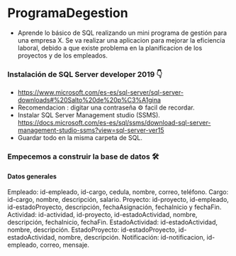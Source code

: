 # ProgramaDegestion

- Aprende lo básico de SQL realizando un mini programa de gestión para una empresa X. 
Se va realizar una aplicacion para mejorar la eficiencia laboral, debido a que existe problema en la planificacion de los proyectos y de los empleados.

### Instalación  de SQL Server developer 2019 👇 

- https://www.microsoft.com/es-es/sql-server/sql-server-downloads#%20Salto%20de%20p%C3%A1gina
- Recomendacion : digitar una contraseña ⚙ facil de recordar. 
- Instalar SQL Server Management studio (SSMS). 
  https://docs.microsoft.com/es-es/sql/ssms/download-sql-server-management-studio-ssms?view=sql-server-ver15
- Guardar todo en la misma carpeta de SQL.

### Empecemos a construir la base de datos 🛠️
#### Datos generales 

Empleado: id-empleado, id-cargo, cedula, nombre, correo, teléfono.
Cargo: id-cargo, nombre, descripción, salario.
Proyecto: id-proyecto, id-empleado, id-estadoProyecto, descripción, fechaAsignación, fechaInicio y fechaFin.
Actividad: id-actividad, id-proyecto, id-estadoActividad, nombre, descripción, fechaInicio, fechaFin.
EstadoActividad: id-estadoActividad, nombre, descripción.
EstadoProyecto: id-estadoProyecto, id-estadoActividad, nombre, descripción.
Notificación: id-notificacion, id-empleado, correo, mensaje.


